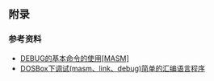 



## 附录

### 参考资料

* [DEBUG的基本命令的使用[MASM]](https://www.cnblogs.com/dgwblog/p/11857976.html)
* [DOSBox下调试(masm、link、debug)简单的汇编语言程序](https://bingyishow.top/Technical-article/54.html)
